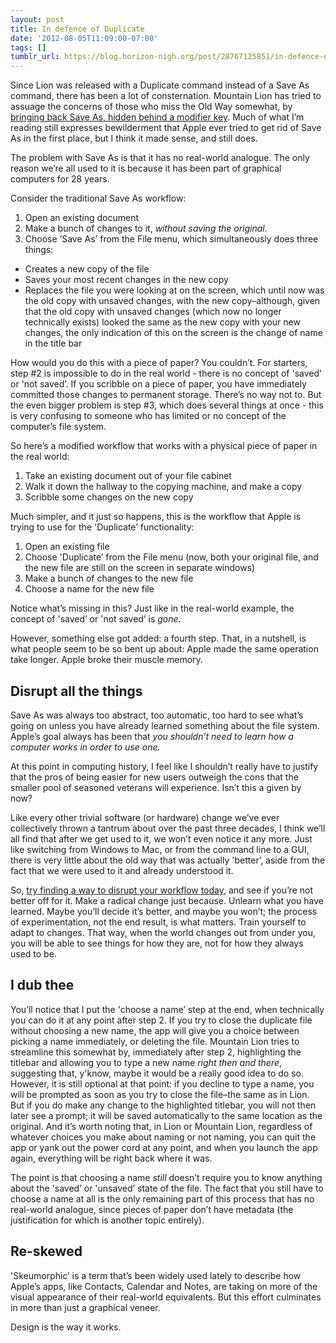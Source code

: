 ```yaml
---
layout: post
title: In defence of Duplicate
date: '2012-08-05T11:09:00-07:00'
tags: []
tumblr_url: https://blog.horizon-nigh.org/post/28767125851/in-defence-of-duplicate
---
```

Since Lion was released with a Duplicate command instead of a Save As command, there has been a lot of consternation. Mountain Lion has tried to assuage the concerns of those who miss the Old Way somewhat, by [bringing back Save As, hidden behind a modifier key](http://arstechnica.com/apple/2012/07/os-x-10-8/5/#document-model). Much of what I’m reading still expresses bewilderment that Apple ever tried to get rid of Save As in the first place, but I think it made sense, and still does.

The problem with Save As is that it has no real-world analogue. The only reason we’re all used to it is because it has been part of graphical computers for 28 years.

Consider the traditional Save As workflow:

1. Open an existing document
2. Make a bunch of changes to it, _without saving the original_.
3. Choose ‘Save As’ from the File menu, which simultaneously does three things:
  - Creates a new copy of the file
  - Saves your most recent changes in the new copy
  - Replaces the file you were looking at on the screen, which until now was the old copy with unsaved changes, with the new copy–although, given that the old copy with unsaved changes (which now no longer technically exists) looked the same as the new copy with your new changes, the only indication of this on the screen is the change of name in the title bar

How would you do this with a piece of paper? You couldn’t. For starters, step #2 is impossible to do in the real world - there is no concept of 'saved’ or 'not saved’. If you scribble on a piece of paper, you have immediately committed those changes to permanent storage. There’s no way not to. But the even bigger problem is step #3, which does several things at once - this is very confusing to someone who has limited or no concept of the computer’s file system.

So here’s a modified workflow that works with a physical piece of paper in the real world:

1. Take an existing document out of your file cabinet
2. Walk it down the hallway to the copying machine, and make a copy
3. Scribble some changes on the new copy

Much simpler, and it just so happens, this is the workflow that Apple is trying to use for the 'Duplicate’ functionality:

1. Open an existing file
2. Choose 'Duplicate’ from the File menu (now, both your original file, and the new file are still on the screen in separate windows)
3. Make a bunch of changes to the new file
4. Choose a name for the new file

Notice what’s missing in this? Just like in the real-world example, the concept of 'saved’ or 'not saved’ is _gone_.

However, something else got added: a fourth step. That, in a nutshell, is what people seem to be so bent up about: Apple made the same operation take longer. Apple broke their muscle memory.

## Disrupt all the things

Save As was always too abstract, too automatic, too hard to see what’s going on unless you have already learned something about the file system. Apple’s goal always has been that _you shouldn’t need to learn how a computer works in order to use one._

At this point in computing history, I feel like I shouldn’t really have to justify that the pros of being easier for new users outweigh the cons that the smaller pool of seasoned veterans will experience. Isn’t this a given by now?

Like every other trivial software (or hardware) change we’ve ever collectively thrown a tantrum about over the past three decades, I think we’ll all find that after we get used to it, we won’t even notice it any more. Just like switching from Windows to Mac, or from the command line to a GUI, there is very little about the old way that was actually 'better’, aside from the fact that we were used to it and already understood it.

So, [try finding a way to disrupt your workflow today](http://blog.horizon-nigh.org/post/8518693917), and see if you’re not better off for it. Make a radical change just because. Unlearn what you have learned. Maybe you’ll decide it’s better, and maybe you won’t; the process of experimentation, not the end result, is what matters. Train yourself to adapt to changes. That way, when the world changes out from under you, you will be able to see things for how they are, not for how they always used to be.

## I dub thee

You’ll notice that I put the 'choose a name’ step at the end, when technically you can do it at any point after step 2. If you try to close the duplicate file without choosing a new name, the app will give you a choice between picking a name immediately, or deleting the file. Mountain Lion tries to streamline this somewhat by, immediately after step 2, highlighting the titlebar and allowing you to type a new name _right then and there_, suggesting that, y'know, maybe it would be a really good idea to do so. However, it is still optional at that point: if you decline to type a name, you will be prompted as soon as you try to close the file–the same as in Lion. But if you do make any change to the highlighted titlebar, you will not then later see a prompt; it will be saved automatically to the same location as the original. And it’s worth noting that, in Lion or Mountain Lion, regardless of whatever choices you make about naming or not naming, you can quit the app or yank out the power cord at any point, and when you launch the app again, everything will be right back where it was.

The point is that choosing a name _still_ doesn’t require you to know anything about the 'saved’ or 'unsaved’ state of the file. The fact that you still have to choose a name at all is the only remaining part of this process that has no real-world analogue, since pieces of paper don’t have metadata (the justification for which is another topic entirely).

## Re-skewed

'Skeumorphic’ is a term that’s been widely used lately to describe how Apple’s apps, like Contacts, Calendar and Notes, are taking on more of the visual appearance of their real-world equivalents. But this effort culminates in more than just a graphical veneer.

Design is the way it works.

